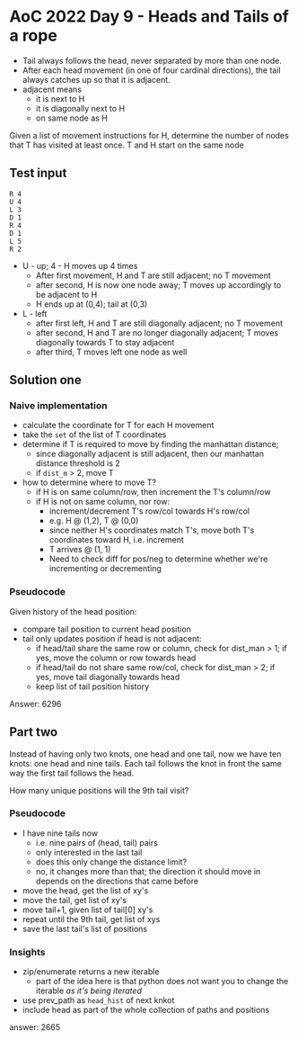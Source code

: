 # AoC 2022 Day 9 - Heads and Tails of a rope

- Tail always follows the head, never separated by more than one node. 
- After each head movement (in one of four cardinal directions), the tail always catches up so that it is adjacent.
- adjacent means
  - it is next to H
  - it is diagonally next to H
  - on same node as H

Given a list of movement instructions for H, determine the number of nodes that T has visited at least once. T and H start on the same node

## Test input

```
R 4
U 4
L 3
D 1
R 4
D 1
L 5
R 2
```

- U - up; 4 - H moves up 4 times
  - After first movement, H and T are still adjacent; no T movement
  - after second, H is now one node away; T moves up accordingly to be adjacent to H
  - H ends up at (0,4); tail at (0,3)
- L - left
  - after first left, H and T are still diagonally adjacent; no T movement
  - after second, H and T are no longer diagonally adjacent; T moves diagonally towards T to stay adjacent
  - after third, T moves left one node as well

## Solution one

### Naive implementation

- calculate the coordinate for T for each H movement
- take the `set` of the list of T coordinates
- determine if T is required to move by finding the manhattan distance;
  - since diagonally adjacent is still adjacent, then our manhattan distance threshold is 2
  - if `dist_m` > 2, move T
- how to determine where to move T?
  - if H is on same column/row, then increment the T's column/row
  - if H is not on same column, nor row:
    - increment/decrement T's row/col towards H's row/col
    - e.g. H @ (1,2), T @ (0,0)
    - since neither H's coordinates match T's, move both T's coordinates toward H, i.e. increment
    - T arrives @ (1, 1)
    - Need to check diff for pos/neg to determine whether we're incrementing or decrementing

### Pseudocode

Given history of the head position:

- compare tail position to current head position
- tail only updates position if head is not adjacent:
  - if head/tail share the same row or column, check for dist_man > 1; if yes, move the column or row towards head
  - if head/tail do not share same row/col, check for dist_man > 2; if yes, move tail diagonally towards head
  - keep list of tail position history

Answer: 6296

## Part two

Instead of having only two knots, one head and one tail, now we have ten knots: one head and nine tails. Each tail follows the knot in front the same way the first tail follows the head.

How many unique positions will the 9th tail visit?

### Pseudocode

- I have nine tails now
  - i.e. nine pairs of (head, tail) pairs
  - only interested in the last tail
  - does this only change the distance limit?
  - no, it changes more than that; the direction it should move in depends on the directions that came before
- move the head, get the list of xy's
- move the tail, get list of xy's
- move tail+1, given list of tail[0] xy's
- repeat until the 9th tail, get list of xys
- save the last tail's list of positions

### Insights

- zip/enumerate returns a new iterable
  - part of the idea here is that python does not want you to change the iterable *as it's being iterated*
- use prev_path as `head_hist` of next knkot
- include head as part of the whole collection of paths and positions

answer: 2665
